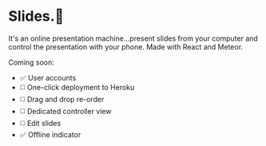 # Slides.🎉

It's an online presentation machine...present slides from your computer and control the presentation with your phone. Made with React and Meteor.

Coming soon:
* ✅ User accounts
* ◻️ One-click deployment to Heroku
* ◻️ Drag and drop re-order
* ◻️ Dedicated controller view
* ◻️ Edit slides
* ✅ Offline indicator
